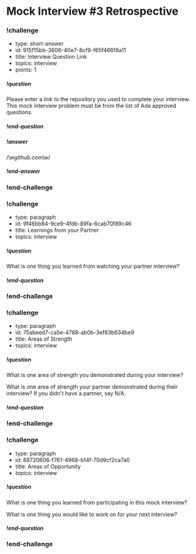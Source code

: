 # Mock Interview #3 Retrospective

<!-- Question 1 -->
<!-- prettier-ignore-start -->
### !challenge
* type: short-answer
* id: 915f15bb-3606-40e7-8cf9-f65f466f8a11
* title: Interview Question Link
* topics: interview
* points: 1
##### !question

Please enter a link to the repository you used to complete your interview. This mock interview problem must be from the list of Ada approved questions.

##### !end-question
##### !answer

/\w*github\.com\w*/

##### !end-answer
### !end-challenge

<!-- Question 2 -->
### !challenge
* type: paragraph
* id: 9f46bb84-9ce9-4fdb-89fa-6cab70f89c46
* title: Learnings from your Partner
* topics: interview
##### !question

What is one thing you learned from watching your partner interview?

##### !end-question
### !end-challenge

<!-- Question 3 -->
### !challenge
* type: paragraph
* id: 75abeed7-ca5e-4768-ab0b-3ef83b634be9
* title: Areas of Strength
* topics: interview
##### !question

What is one area of strength you demonstrated during your interview?

What is one area of strength your partner demonstrated during their interview? If you didn't have a partner, say N/A.

##### !end-question
### !end-challenge

<!-- Question 4 -->
### !challenge
* type: paragraph
* id: 88720606-f761-4968-b14f-70d9cf2ca7a0
* title: Areas of Opportunity
* topics: interview
##### !question

What is one thing you learned from participating in this mock interview?

What is one thing you would like to work on for your next interview?

##### !end-question
### !end-challenge